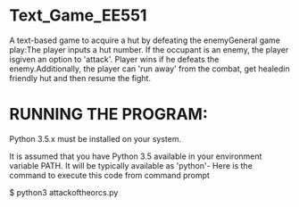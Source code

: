 # Text_Game_EE551
A text-based game to acquire a hut by defeating the enemyGeneral game play:The player inputs a hut number. If the occupant is an enemy, the player isgiven an option to 'attack'. Player wins if he defeats the enemy.Additionally, the player can 'run away' from the combat, get healedin friendly hut and then resume the fight.

# RUNNING THE PROGRAM:
Python 3.5.x must be installed on your system.

It is assumed that you have Python 3.5 available in your environment variable PATH. It will be typically available as 'python'- Here is the command to execute this code from command prompt

$ python3 attackoftheorcs.py
